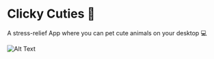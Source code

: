 # Clicky Cuties 🦭

A stress-relief App where you can pet cute animals on your desktop 💻

![Alt Text](https://github.com/LucilleZhu13/Clicky_Cuties/images/demo.gif)
